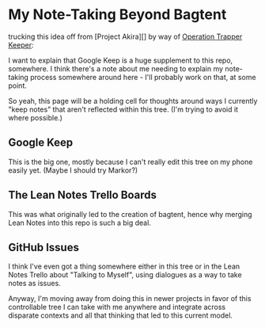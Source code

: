 # My Note-Taking Beyond Bagtent

trucking this idea off from [Project Akira][] by way of [Operation Trapper Keeper](1da0f61f-c2bb-4b9d-99da-e3f07e18556a.md):

I want to explain that Google Keep is a huge supplement to this repo, somewhere. I think there's a note about me needing to explain my note-taking process somewhere around here - I'll probably work on that, at some point.

So yeah, this page will be a holding cell for thoughts around ways I currently "keep notes" that aren't reflected within this tree. (I'm trying to avoid it where possible.)

## Google Keep

This is the big one, mostly because I can't really edit this tree on my phone easily yet. (Maybe I should try Markor?)

## The Lean Notes Trello Boards

This was what originally led to the creation of bagtent, hence why merging Lean Notes into this repo is such a big deal.

## GitHub Issues

I think I've even got a thing somewhere either in this tree or in the Lean Notes Trello about "Talking to Myself", using dialogues as a way to take notes as issues.

Anyway, I'm moving away from doing this in newer projects in favor of this controllable tree I can take with me anywhere and integrate across disparate contexts and all that thinking that led to this current model.
